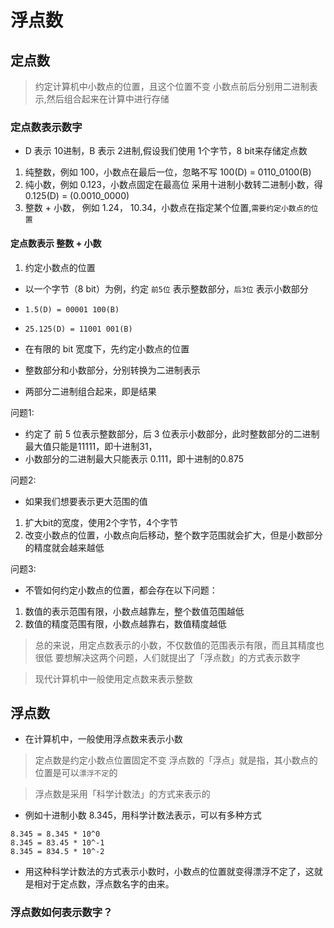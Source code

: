 # 浮点数

## 定点数

> 约定计算机中小数点的位置，且这个位置不变
> 小数点前后分别用二进制表示,然后组合起来在计算中进行存储

### 定点数表示数字

- D 表示 10进制，B 表示 2进制,假设我们使用 1个字节，8 bit来存储定点数

1. 纯整数，例如 100，小数点在最后一位，忽略不写
   100(D) = 0110_0100(B)
2. 纯小数，例如 0.123，小数点固定在最高位
   采用十进制小数转二进制小数，得 0.125(D) = (0.0010_0000)
3. 整数 + 小数， 例如 1.24， 10.34，小数点在指定某个位置,`需要约定小数点的位置`

#### 定点数表示 整数 + 小数

1. 约定小数点的位置
- 以一个字节（8 bit）为例，约定 `前5位` 表示整数部分，`后3位` 表示小数部分
- `1.5(D) = 00001 100(B)`
- `25.125(D) = 11001 001(B)`

- 在有限的 bit 宽度下，先约定小数点的位置
- 整数部分和小数部分，分别转换为二进制表示
- 两部分二进制组合起来，即是结果

问题1:
- 约定了 前 5 位表示整数部分，后 3 位表示小数部分，此时整数部分的二进制最大值只能是11111，即十进制31，
- 小数部分的二进制最大只能表示 0.111，即十进制的0.875

问题2:
- 如果我们想要表示更大范围的值
1. 扩大bit的宽度，使用2个字节，4个字节
2. 改变小数点的位置，小数点向后移动，整个数字范围就会扩大，但是小数部分的精度就会越来越低

问题3:
- 不管如何约定小数点的位置，都会存在以下问题：
1. 数值的表示范围有限，小数点越靠左，整个数值范围越低
2. 数值的精度范围有限，小数点越靠右，数值精度越低

> 总的来说，用定点数表示的小数，不仅数值的范围表示有限，而且其精度也很低
> 要想解决这两个问题，人们就提出了「浮点数」的方式表示数字

> 现代计算机中一般使用定点数来表示整数

## 浮点数

- 在计算机中，一般使用浮点数来表示小数

> 定点数是约定小数点位置固定不变
> 浮点数的「浮点」就是指，其小数点的位置是可以`漂浮不定`的

> 浮点数是采用「科学计数法」的方式来表示的

- 例如十进制小数 8.345，用科学计数法表示，可以有多种方式

```
8.345 = 8.345 * 10^0
8.345 = 83.45 * 10^-1
8.345 = 834.5 * 10^-2
```

- 用这种科学计数法的方式表示小数时，小数点的位置就变得漂浮不定了，这就是相对于定点数，浮点数名字的由来。

### 浮点数如何表示数字？
